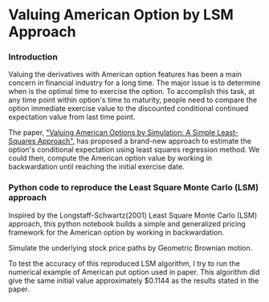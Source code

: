 # Valuing American Option by LSM Approach

### Introduction

Valuing the derivatives with American option features has been a main concern in financial industry for a long time. The major issue is to determine when is the optimal time to exercise the option. To accomplish this task, at any time point within option's time to maturity, people need to compare the option immediate exercise value to the discounted conditional continued expectation value from last time point.

The paper, ["Valuing American Options by Simulation: A Simple Least-Squares Approach"](https://people.math.ethz.ch/~hjfurrer/teaching/LongstaffSchwartzAmericanOptionsLeastSquareMonteCarlo.pdf), has proposed a brand-new approach to estimate the option's conditional expectation using least squares regression method. We could then, compute the American option value by working in backwardation until reaching the initial exercise date.

### Python code to reproduce the Least Square Monte Carlo (LSM) approach

Inspired by the Longstaff-Schwartz(2001) Least Square Monte Carlo (LSM) approach, this python notebook builds a simple and generalized pricing framework for the American option by working in backwardation. 

Simulate the underlying stock price paths by Geometric Brownian motion.

To test the accuracy of this reproduced LSM algorithm, I try to run the numerical example of American put option used in paper. This algorithm did give the same initial value approximately $0.1144 as the results stated in the paper.
